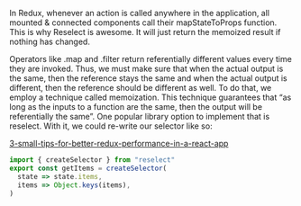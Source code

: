 In Redux, whenever an action is called anywhere in the application, all mounted & connected components call their mapStateToProps function. This is why Reselect is awesome. It will just return the memoized result if nothing has changed.

Operators like .map and .filter return referentially different values every time they are invoked. Thus, we must make sure that when the actual output is the same, then the reference stays the same and when the actual output is different, then the reference should be different as well. To do that, we employ a technique called memoization. This technique guarantees that “as long as the inputs to a function are the same, then the output will be referentially the same”. One popular library option to implement that is reselect. With it, we could re-write our selector like so:

[3-small-tips-for-better-redux-performance-in-a-react-app](https://itnext.io/3-small-tips-for-better-redux-performance-in-a-react-app-9cde549df6af)

```js
import { createSelector } from "reselect"
export const getItems = createSelector(
  state => state.items,
  items => Object.keys(items),
)
```
